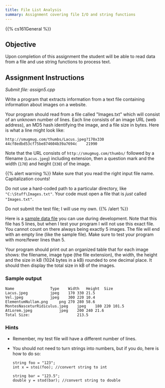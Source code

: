 ```yaml
---
title: File List Analysis
summary: Assignment covering file I/O and string functions
---
```


{{% cs161General %}}

## Objective

Upon completion of this assignment the student will be able to read data
from a file and use string functions to process text.

## Assignment Instructions

*Submit file: assign5.cpp*

Write a program that extracts information from a text file containing
information about images on a website.

Your program should read from a file called "Images.txt" which will
consist of an unknown number of lines. Each line consists of an image
URL (web address), an MD5 hash identifying the image, and a file size in
bytes. Here is what a line might look like:

```
http://smugmug.com/thumbs/Lacus.jpeg?170x330	44cf8edbd53cf75be874604b39a7694c	21990
```

Note that the URL consists of `http://smugmug.com/thumbs/` followed by a
filename (`Lacus.jpeg`) including extension, then a question mark and
the width (`170`) and height (`330`) of the image.

{{% alert warning %}}
Make sure that you read the right input file name.
Capitalization counts!

Do not use a hard-coded path to a particular directory, like `"C:\Stuff\Images.txt"`.
Your code must open a file that is *just* called `"Images.txt"`.

Do not submit the test file; I will use my own.
{{% /alert %}}

Here is a [sample data file](Images.txt) you can use during development.
Note that this file has 5 lines, but when I test your program I will not
use this exact file. You cannot count on there always being exactly 5
images. The file will end with an empty line (like the sample file).
Make sure to test your program with more/fewer lines than 5.

Your program should print out an organized table that for each image
shows: the filename, image type (the file extension), the width, the
height and the size in kB (1024 bytes in a kB) rounded to one decimal
place. It should then display the total size in kB of the images.

### Sample output

```
Name				Type	Width	Height	Size
Lacus.jpeg			jpeg	170	330	21.5
Vel.jpeg			jpeg	300	220	10.4
ElementumNullam.png		png	270	280	58.6
MontesNasceturRidiculus.jpeg	jpeg	180	220	101.5
AtLorem.jpeg			jpeg	200	240	21.6
Total Size:						213.5
```

### Hints

* Remember, my test file will have a different number of lines.
* You should not need to turn strings into numbers, but if you do, here is how to do so:

  ```
  string foo = "123";
  int x = stoi(foo); //convert string to int

  string bar = "123.5";
  double y = stod(bar); //convert string to double
  ```
